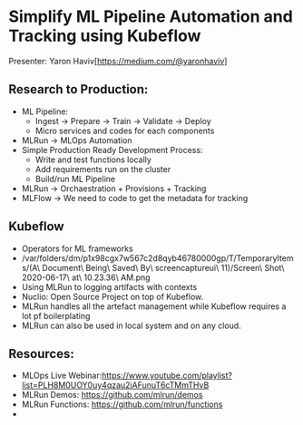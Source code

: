 # Simplify ML Pipeline Automation and Tracking using Kubeflow
Presenter: Yaron Haviv[https://medium.com/@yaronhaviv]

## Research to Production:
- ML Pipeline:
	- Ingest -> Prepare -> Train -> Validate -> Deploy
	- Micro services and codes for each components
- MLRun -> MLOps Automation
- Simple Production Ready Development Process:
	- Write and test functions locally
	- Add requirements run on the cluster
	- Build/run ML Pipeline
- MLRun -> Orchaestration + Provisions + Tracking
- MLFlow -> We need to code to get the metadata for tracking 

## Kubeflow
- Operators for ML frameworks
- /var/folders/dm/p1x98cgx7w567c2d8qyb46780000gp/T/TemporaryItems/\(A\ Document\ Being\ Saved\ By\ screencaptureui\ 11\)/Screen\ Shot\ 2020-06-17\ at\ 10.23.36\ AM.png 
- Using MLRun to logging artifacts with contexts
- Nuclio: Open Source Project on top of Kubeflow.
- MLRun handles all the artefact management while Kubeflow requires a lot pf boilerplating
- MLRun can also be used in local system and on any cloud.


## Resources:
- MLOps Live Webinar:https://www.youtube.com/playlist?list=PLH8M0UOY0uy4qzau2iAFunuT6cTMmTHvB
- MLRun Demos: https://github.com/mlrun/demos
- MLRun Functions: https://github.com/mlrun/functions
- 
